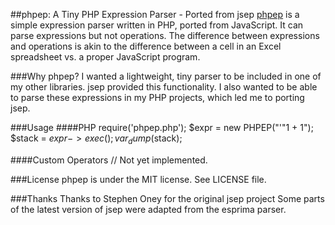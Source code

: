 ##phpep: A Tiny PHP Expression Parser - Ported from jsep
[phpep](http://jsep.from.so/) is a simple expression parser written in PHP, ported from JavaScript. It can parse expressions but not operations. The difference between expressions and operations is akin to the difference between a cell in an Excel spreadsheet vs. a proper JavaScript program.

###Why phpep?
I wanted a lightweight, tiny parser to be included in one of my other libraries. jsep provided this functionality. I also wanted to be able to parse these expressions in my PHP projects, which led me to porting jsep.

###Usage
####PHP
    require('phpep.php');
    $expr = new PHPEP("'"1 + 1");
    $stack = $expr->exec();
    var_dump($stack);

####Custom Operators
    // Not yet implemented.

###License
phpep is under the MIT license. See LICENSE file.

###Thanks
Thanks to Stephen Oney for the original jsep project
Some parts of the latest version of jsep were adapted from the esprima parser.
